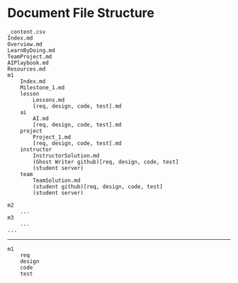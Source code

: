 # Document File Structure

    _content.csv
    Index.md
    Overview.md
    LearnByDoing.md
    TeamProject.md
    AIPlaybook.md
    Resources.md
    m1
        Index.md
        Milestone_1.md
        lesson
            Lessons.md
            [req, design, code, test].md
        ai
            AI.md
            [req, design, code, test].md
        project
            Project_1.md
            [req, design, code, test].md
        instructor
            InstructorSolution.md
            (Ghost Writer github)[req, design, code, test]
            (student server)
        team
            TeamSolution.md
            (student github)[req, design, code, test]
            (student server)
            
    m2
        ...
    m3 
        ...
    ...

---

    m1
        req
        design
        code
        test
